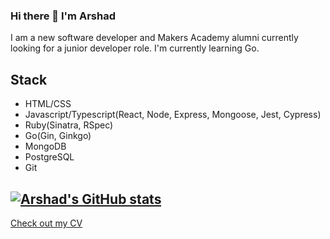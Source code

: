 ### Hi there 👋 I'm Arshad

I am a new software developer and Makers Academy alumni currently looking for a junior developer role. I'm currently learning Go.

## Stack

- HTML/CSS
- Javascript/Typescript(React, Node, Express, Mongoose, Jest, Cypress)
- Ruby(Sinatra, RSpec)
- Go(Gin, Ginkgo)
- MongoDB
- PostgreSQL
- Git

[![Arshad's GitHub stats](https://github-readme-stats.vercel.app/api?username=Arshad-Siddiqui)](https://github.com/anuraghazra/github-readme-stats)
---

[Check out my CV](https://github.com/Arshad-Siddiqui/CV)
